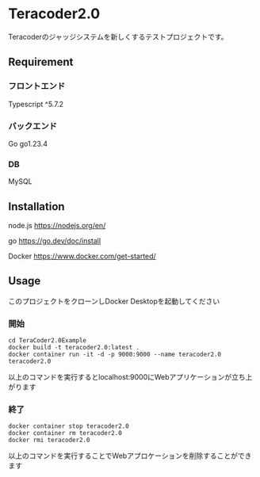 # Teracoder2.0
Teracoderのジャッジシステムを新しくするテストプロジェクトです。

## Requirement
### フロントエンド　
Typescript ^5.7.2

### バックエンド
Go go1.23.4

### DB
MySQL

## Installation
node.js   https://nodejs.org/en/

go        https://go.dev/doc/install

Docker    https://www.docker.com/get-started/

## Usage
このプロジェクトをクローンしDocker Desktopを起動してください
### 開始
```
cd TeraCoder2.0Example
docker build -t teracoder2.0:latest .
docker container run -it -d -p 9000:9000 --name teracoder2.0 teracoder2.0
```
以上のコマンドを実行するとlocalhost:9000にWebアプリケーションが立ち上がります

### 終了
```
docker container stop teracoder2.0
docker container rm teracoder2.0
docker rmi teracoder2.0
```
以上のコマンドを実行することでWebアプロケーションを削除することができます
